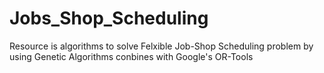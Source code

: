 # Jobs_Shop_Scheduling
 Resource is algorithms to solve Felxible Job-Shop Scheduling problem by using Genetic Algorithms conbines with Google's OR-Tools
